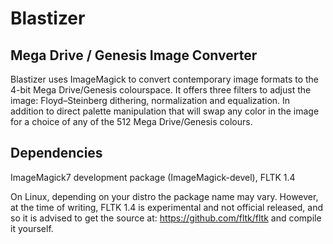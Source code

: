 # Blastizer
## Mega Drive / Genesis Image Converter

Blastizer uses ImageMagick to convert contemporary image formats to the 4-bit Mega Drive/Genesis colourspace. It offers three filters to adjust the image: Floyd–Steinberg dithering, normalization and equalization. In addition to direct palette manipulation that will swap any color in the image for a choice of any of the 512 Mega Drive/Genesis colours.

## Dependencies

ImageMagick7 development package (ImageMagick-devel), FLTK 1.4

On Linux, depending on your distro the package name may vary. However, at the time of writing, FLTK 1.4 is experimental and not official released, and so it is advised to get the source at: https://github.com/fltk/fltk and compile it yourself.
